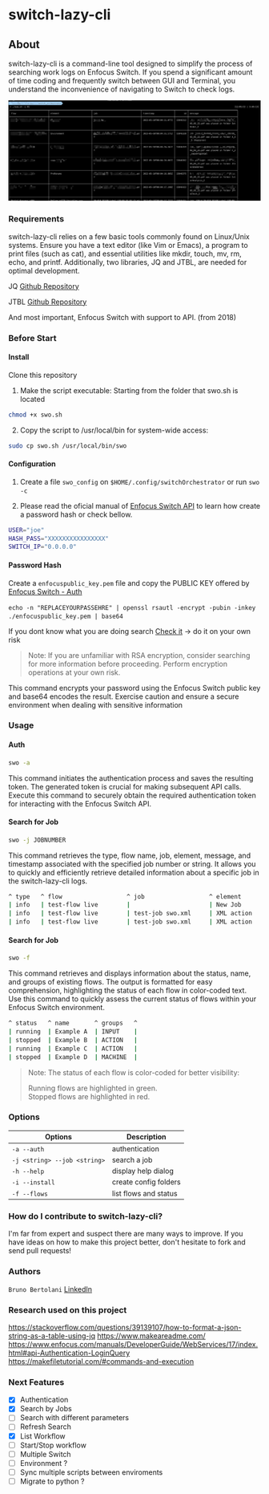 # switch-lazy-cli

## About

switch-lazy-cli is a command-line tool designed to simplify the process of searching work logs on Enfocus Switch. If you spend a significant amount of time coding and frequently switch between GUI and Terminal, you understand the inconvenience of navigating to Switch to check logs.

![](./assets/swo.png)

### Requirements

switch-lazy-cli relies on a few basic tools commonly found on Linux/Unix systems. 
Ensure you have a text editor (like Vim or Emacs), a program to print files (such as cat), and essential utilities like mkdir, touch, mv, rm, echo, and printf. 
Additionally, two libraries, JQ and JTBL, are needed for optimal development.

JQ [Github Repository](https://github.com/stedolan/jq)

JTBL [Github Repository](https://kellyjonbrazil.github.io/jtbl)

And most important, Enfocus Switch with support to API. (from 2018)


### Before Start

#### Install

Clone this repository

1. Make the script executable:
Starting from the folder that swo.sh is located
```bash
chmod +x swo.sh
```
2. Copy the script to /usr/local/bin for system-wide access:
```bash
sudo cp swo.sh /usr/local/bin/swo
```

#### Configuration
1. Create a file `swo_config` on `$HOME/.config/switchOrchestrator` or run `swo -c`

2. Please read the oficial manual of [Enfocus Switch API](https://www.enfocus.com/manuals/DeveloperGuide/WebServices/17/index.html#api-Authentication-LoginQuery) to learn how create a password hash or check bellow.

```bash
USER="joe"
HASH_PASS="XXXXXXXXXXXXXXXX"
SWITCH_IP="0.0.0.0"
```

#### Password Hash

Create a `enfocuspublic_key.pem` file and copy the PUBLIC KEY offered by [Enfocus Switch - Auth](https://www.enfocus.com/manuals/DeveloperGuide/WebServices/17/index.html#api-Authentication-LoginQuery)

```echo -n "REPLACEYOURPASSEHRE" | openssl rsautl -encrypt -pubin -inkey ./enfocuspublic_key.pem | base64```

If you dont know what you are doing search [Check it](https://letmegooglethat.com/?q=Encript+rsa+pass+online) -> do it on your own  risk

> Note: If you are unfamiliar with RSA encryption, consider searching for more information before proceeding. Perform encryption operations at your own risk.

This command encrypts your password using the Enfocus Switch public key and base64 encodes the result. Exercise caution and ensure a secure environment when dealing with sensitive information

### Usage

#### Auth

```bash
swo -a
```
This command initiates the authentication process and saves the resulting token. The generated token is crucial for making subsequent API calls. Execute this command to securely obtain the required authentication token for interacting with the Enfocus Switch API.

#### Search for Job

```bash
swo -j JOBNUMBER
```
This command retrieves the type, flow name, job, element, message, and timestamp associated with the specified job number or string. It allows you to quickly and efficiently retrieve detailed information about a specific job in the switch-lazy-cli logs.

```bash
^ type   ^ flow                  ^ job                  ^ element                       ^ message                                                                  ^ timestamp                ^
| info   | test-flow live        |                      | New Job                       | Added unique name prefix, new name is '_J79O5_test-job swo.xml'          | 2024-02-17T00:06:22.617Z |
| info   | test-flow live        | test-job swo.xml     | XML action                    | Metadata was attached to asset '/Users/_J79O5_test-job swo.xml'          | 2024-02-17T00:06:22.744Z |
| info   | test-flow live        | test-job swo.xml     | XML action                    | File _J79O5_test-job swo.xml was renamed to file _J79O5_test-job swo.xml | 2024-02-17T00:06:22.750Z |
```

#### Search for Job

```bash
swo -f
```
This command retrieves and displays information about the status, name, and groups of existing flows. The output is formatted for easy comprehension, highlighting the status of each flow in color-coded text. Use this command to quickly assess the current status of flows within your Enfocus Switch environment.

```bash
^ status   ^ name       ^ groups   ^
| running  | Example A  | INPUT    |
| stopped  | Example B  | ACTION   |
| running  | Example C  | ACTION   |
| stopped  | Example D  | MACHINE  |
```

> Note: The status of each flow is color-coded for better visibility: <br>
>
>Running flows are highlighted in green. <br>
>Stopped flows are highlighted in red.


### Options

| Options                      | Description           |
| ---------------------------- | --------------------- |
| `-a --auth`                  | authentication        |
| `-j <string> --job <string>` | search a job          |
| `-h --help`                  | display help dialog   |
| `-i --install`               | create config folders |
| `-f --flows`                 | list flows and status |

### How do I contribute to switch-lazy-cli?

I'm far from expert and suspect there are many ways to improve. If you have ideas on how to make this project better, don't hesitate to fork and send pull requests!

### Authors

```Bruno Bertolani``` [LinkedIn](https://www.linkedin.com/in/brunosbertolani/)

### Research used on this project

<https://stackoverflow.com/questions/39139107/how-to-format-a-json-string-as-a-table-using-jq>
<https://www.makeareadme.com/>
<https://www.enfocus.com/manuals/DeveloperGuide/WebServices/17/index.html#api-Authentication-LoginQuery>
<https://makefiletutorial.com/#commands-and-execution>

### Next Features

- [X] Authentication
- [X] Search by Jobs
- [ ] Search with different parameters
- [ ] Refresh Search
- [X] List Workflow
- [ ] Start/Stop workflow
- [ ] Multiple Switch
- [ ] Environment ?
- [ ] Sync multiple scripts between enviroments
- [ ] Migrate to python ?
